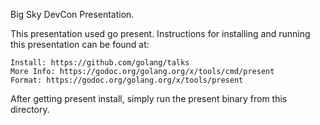 Big Sky DevCon Presentation.

This presentation used go present.  Instructions for installing and running this presentation 
can be found at:

	Install: https://github.com/golang/talks
	More Info: https://godoc.org/golang.org/x/tools/cmd/present
	Format: https://godoc.org/golang.org/x/tools/present	

After getting present install, simply run the present binary from this directory.
